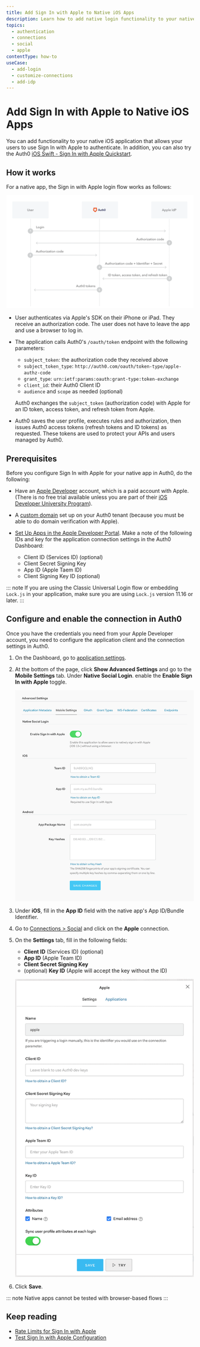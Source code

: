 ```yaml
---
title: Add Sign In with Apple to Native iOS Apps
description: Learn how to add native login functionality to your native app with Apple. 
topics:
  - authentication
  - connections
  - social
  - apple
contentType: how-to
useCase:
  - add-login
  - customize-connections
  - add-idp
---
```

# Add Sign In with Apple to Native iOS Apps

You can add functionality to your native iOS application that allows your users to use Sign In with Apple to authenticate. In addition, you can also try the Auth0 [iOS Swift - Sign In with Apple Quickstart](/quickstart/native/ios-swift-siwa).

## How it works

For a native app, the Sign in with Apple login flow works as follows:

![Sign In with Apple Authentication Flow](/media/articles/connections/social/apple/apple-siwa-authn-flow.png)

* User authenticates via Apple's SDK on their iPhone or iPad. They receive an authorization code. The user does not have to leave the app and use a browser to log in.
* The application calls Auth0's `/oauth/token` endpoint with the following parameters:
    - `subject_token`: the authorization code they received above
    - `subject_token_type`: `http://auth0.com/oauth/token-type/apple-authz-code`
    - `grant_type`: `urn:ietf:params:oauth:grant-type:token-exchange`
    - `client_id`: their Auth0 Client ID
    - `audience` and `scope` as needed (optional)

    Auth0 exchanges the `subject_token` (authorization code) with Apple for an ID token, access token, and refresh token from Apple.
* Auth0 saves the user profile, executes rules and authorization, then issues Auth0 access tokens (refresh tokens and ID tokens) as requested. These tokens are used to protect your APIs and users managed by Auth0.

## Prerequisites

Before you configure Sign In with Apple for your native app in Auth0, do the following:

* Have an [Apple Developer](https://developer.apple.com/programs/) account, which is a paid account with Apple. (There is no free trial available unless you are part of their [iOS Developer University Program](https://developer.apple.com/support/compare-memberships/)).

* A [custom domain](/custom-domains) set up on your Auth0 tenant (because you must be able to do domain verification with Apple).

* [Set Up Apps in the Apple Developer Portal](/connections/apple-siwa/guides/set-up-apple). Make a note of the following IDs and key for the application connection settings in the Auth0 Dashboard:

  * Client ID (Services ID) (optional)
  * Client Secret Signing Key
  * App ID (Apple Taem ID)
  * Client Signing Key ID (optional)

::: note
If you are using the Classic Universal Login flow or embedding `Lock.js` in your application, make sure you are using `Lock.js` version 11.16 or later. 
:::

## Configure and enable the connection in Auth0

Once you have the credentials you need from your Apple Developer account, you need to configure the application client and the connection settings in Auth0.

1. On the Dashboard, go to [application settings](${manage_url}/#/applications/${account.clientId}/settings).  

2. At the bottom of the page, click **Show Advanced Settings** and go to the **Mobile Settings** tab. Under **Native Social Login**. enable the **Enable Sign In with Apple** toggle. 

    ![Application Client Settings: Advanced Mobile Settings](/media/articles/connections/social/apple/apple-app-mobile-settings.png)

3. Under **iOS**, fill in the **App ID** field with the native app's App ID/Bundle Identifier.

4. Go to [Connections > Social](${manage_url}/#/connections/social) and click on the **Apple** connection. 

5. On the **Settings** tab, fill in the following fields:

    * **Client ID** (Services ID) (optional)
    * **App ID** (Apple Team ID)
    * **Client Secret Signing Key**
    * (optional) **Key ID** (Apple will accept the key without the ID)

    ![Application Connection Settings](/media/articles/connections/social/apple/apple-connection.png)

6. Click **Save**.

::: note
Native apps cannot be tested with browser-based flows
:::

## Keep reading

* [Rate Limits for Sign In with Apple](/policies/rate-limits#limits-on-sign-in-with-apple)
* [Test Sign In with Apple Configuration](/connections/apple-siwa/test-siwa-connection)
